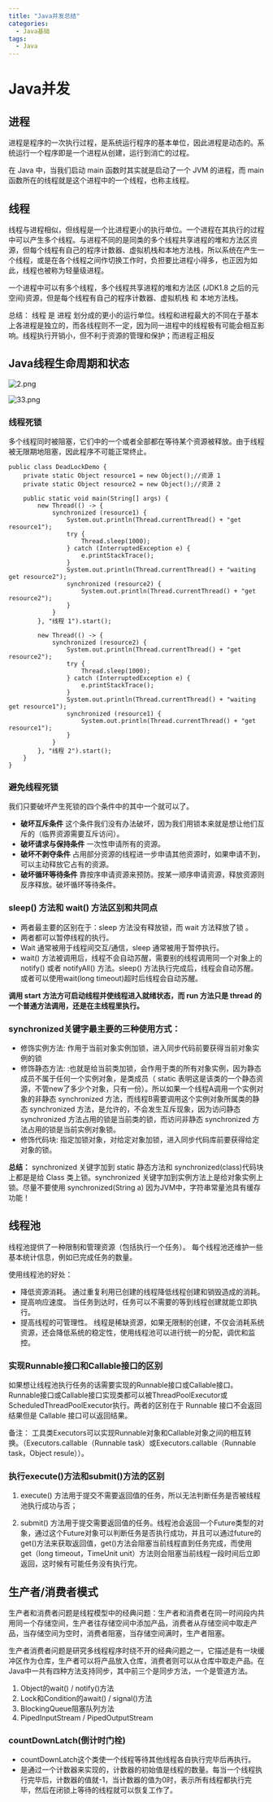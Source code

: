 ```yaml
---
title: "Java并发总结"
categories:
  - Java基础
tags:
  - Java
---
```


# Java并发

## 进程

进程是程序的一次执行过程，是系统运行程序的基本单位，因此进程是动态的。系统运行一个程序即是一个进程从创建，运行到消亡的过程。

在 Java 中，当我们启动 main 函数时其实就是启动了一个 JVM 的进程，而 main 函数所在的线程就是这个进程中的一个线程，也称主线程。

## 线程

线程与进程相似，但线程是一个比进程更小的执行单位。一个进程在其执行的过程中可以产生多个线程。与进程不同的是同类的多个线程共享进程的堆和方法区资源，但每个线程有自己的程序计数器、虚拟机栈和本地方法栈，所以系统在产生一个线程，或是在各个线程之间作切换工作时，负担要比进程小得多，也正因为如此，线程也被称为轻量级进程。

一个进程中可以有多个线程，多个线程共享进程的堆和方法区 (JDK1.8 之后的元空间)资源，但是每个线程有自己的程序计数器、虚拟机栈 和 本地方法栈。

总结： 线程 是 进程 划分成的更小的运行单位。线程和进程最大的不同在于基本上各进程是独立的，而各线程则不一定，因为同一进程中的线程极有可能会相互影响。线程执行开销小，但不利于资源的管理和保护；而进程正相反

## Java线程生命周期和状态

![2.png](https://i.loli.net/2019/10/13/DvegxKTtflZM6rR.png)

![33.png](https://i.loli.net/2019/10/13/nQiFtz9Bq1uHmIg.png) 
 
### 线程死锁

多个线程同时被阻塞，它们中的一个或者全部都在等待某个资源被释放。由于线程被无限期地阻塞，因此程序不可能正常终止。

```
public class DeadLockDemo {
    private static Object resource1 = new Object();//资源 1
    private static Object resource2 = new Object();//资源 2

    public static void main(String[] args) {
        new Thread(() -> {
            synchronized (resource1) {
                System.out.println(Thread.currentThread() + "get resource1");
                try {
                    Thread.sleep(1000);
                } catch (InterruptedException e) {
                    e.printStackTrace();
                }
                System.out.println(Thread.currentThread() + "waiting get resource2");
                synchronized (resource2) {
                    System.out.println(Thread.currentThread() + "get resource2");
                }
            }
        }, "线程 1").start();

        new Thread(() -> {
            synchronized (resource2) {
                System.out.println(Thread.currentThread() + "get resource2");
                try {
                    Thread.sleep(1000);
                } catch (InterruptedException e) {
                    e.printStackTrace();
                }
                System.out.println(Thread.currentThread() + "waiting get resource1");
                synchronized (resource1) {
                    System.out.println(Thread.currentThread() + "get resource1");
                }
            }
        }, "线程 2").start();
    }
}
```

### 避免线程死锁

我们只要破坏产生死锁的四个条件中的其中一个就可以了。

- **破坏互斥条件**
这个条件我们没有办法破坏，因为我们用锁本来就是想让他们互斥的（临界资源需要互斥访问）。
- **破坏请求与保持条件**
一次性申请所有的资源。
- **破坏不剥夺条件**
占用部分资源的线程进一步申请其他资源时，如果申请不到，可以主动释放它占有的资源。
- **破坏循环等待条件**
靠按序申请资源来预防。按某一顺序申请资源，释放资源则反序释放。破坏循环等待条件。

### sleep() 方法和 wait() 方法区别和共同点

- 两者最主要的区别在于：sleep 方法没有释放锁，而 wait 方法释放了锁 。
- 两者都可以暂停线程的执行。
- Wait 通常被用于线程间交互/通信，sleep 通常被用于暂停执行。
- wait() 方法被调用后，线程不会自动苏醒，需要别的线程调用同一个对象上的 notify() 或者 notifyAll() 方法。sleep() 方法执行完成后，线程会自动苏醒。或者可以使用wait(long timeout)超时后线程会自动苏醒。

**调用 start 方法方可启动线程并使线程进入就绪状态，而 run 方法只是 thread 的一个普通方法调用，还是在主线程里执行。**



### synchronized关键字最主要的三种使用方式：

- 修饰实例方法: 作用于当前对象实例加锁，进入同步代码前要获得当前对象实例的锁
- 修饰静态方法: :也就是给当前类加锁，会作用于类的所有对象实例，因为静态成员不属于任何一个实例对象，是类成员（ static 表明这是该类的一个静态资源，不管new了多少个对象，只有一份）。所以如果一个线程A调用一个实例对象的非静态 synchronized 方法，而线程B需要调用这个实例对象所属类的静态 synchronized 方法，是允许的，不会发生互斥现象，因为访问静态 synchronized 方法占用的锁是当前类的锁，而访问非静态 synchronized 方法占用的锁是当前实例对象锁。
- 修饰代码块: 指定加锁对象，对给定对象加锁，进入同步代码库前要获得给定对象的锁。

**总结：** synchronized 关键字加到 static 静态方法和 synchronized(class)代码块上都是是给 Class 类上锁。synchronized 关键字加到实例方法上是给对象实例上锁。尽量不要使用 synchronized(String a) 因为JVM中，字符串常量池具有缓存功能！


## 线程池

线程池提供了一种限制和管理资源（包括执行一个任务）。 每个线程池还维护一些基本统计信息，例如已完成任务的数量。

使用线程池的好处：

- 降低资源消耗。 通过重复利用已创建的线程降低线程创建和销毁造成的消耗。
- 提高响应速度。 当任务到达时，任务可以不需要的等到线程创建就能立即执行。
- 提高线程的可管理性。 线程是稀缺资源，如果无限制的创建，不仅会消耗系统资源，还会降低系统的稳定性，使用线程池可以进行统一的分配，调优和监控。


### 实现Runnable接口和Callable接口的区别

如果想让线程池执行任务的话需要实现的Runnable接口或Callable接口。 Runnable接口或Callable接口实现类都可以被ThreadPoolExecutor或 ScheduledThreadPoolExecutor执行。两者的区别在于 Runnable 接口不会返回结果但是 Callable 接口可以返回结果。

备注： 工具类Executors可以实现Runnable对象和Callable对象之间的相互转换。（Executors.callable（Runnable task）或Executors.callable（Runnable task，Object resule））。

### 执行execute()方法和submit()方法的区别

1. execute() 方法用于提交不需要返回值的任务，所以无法判断任务是否被线程池执行成功与否；

2. submit() 方法用于提交需要返回值的任务。线程池会返回一个Future类型的对象，通过这个Future对象可以判断任务是否执行成功，并且可以通过future的get()方法来获取返回值，get()方法会阻塞当前线程直到任务完成，而使用 get（long timeout，TimeUnit unit）方法则会阻塞当前线程一段时间后立即返回，这时候有可能任务没有执行完。



## 生产者/消费者模式

生产者和消费者问题是线程模型中的经典问题：生产者和消费者在同一时间段内共用同一个存储空间，生产者往存储空间中添加产品，消费者从存储空间中取走产品，当存储空间为空时，消费者阻塞，当存储空间满时，生产者阻塞。

生产者消费者问题是研究多线程程序时绕不开的经典问题之一，它描述是有一块缓冲区作为仓库，生产者可以将产品放入仓库，消费者则可以从仓库中取走产品。在Java中一共有四种方法支持同步，其中前三个是同步方法，一个是管道方法。

1. Object的wait() / notify()方法
2. Lock和Condition的await() / signal()方法
3. BlockingQueue阻塞队列方法
4. PipedInputStream / PipedOutputStream

### countDownLatch(倒计时门栓)
 
- countDownLatch这个类使一个线程等待其他线程各自执行完毕后再执行。
- 是通过一个计数器来实现的，计数器的初始值是线程的数量。每当一个线程执行完毕后，计数器的值就-1，当计数器的值为0时，表示所有线程都执行完毕，然后在闭锁上等待的线程就可以恢复工作了。







